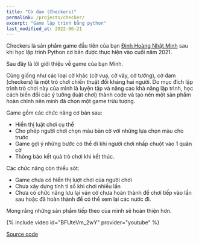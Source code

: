 ```yaml
---
title: "Cờ đam (Checkers)"
permalink: /projects/checker/
excerpt: "Game lập trình bằng python"
last_modified_at: 2022-06-21
---
```


Checkers là sản phẩm game đầu tiên của bạn [Đinh Hoàng Nhật Minh](https://github.com/mayha1) sau khi học lập trình Python cơ bản được thực hiện vào cuối năm 2021.

Sau đây là lời giới thiệu về game của bạn Minh.

Cũng giống như các loại cờ khác (cờ vua, cờ vây, cờ tướng), cờ đam (checkers) là một trò chơi chiến thuật đối kháng hai người. Do mục đích lập trình trò chơi này của mình là luyện tập và nâng cao khả năng lập trình, học cách biến đổi các ý tưởng (luật chơi) thành code và tạo nên một sản phẩm hoàn chỉnh nên mình đã chọn một game trừu tượng.

Game gồm các chức năng cơ bản sau:

- Hiển thị luật chơi cụ thể 
- Cho phép người chơi chọn màu bàn cờ với những lựa chọn màu cho trước
- Game gợi ý những bước có thể đi khi người chơi nhấp chuột vào 1 quân cờ
- Thông báo kết quả trò chơi khi kết thúc.

Các chức năng còn thiếu sót:

- Game chưa có hiển thị lượt chơi của người chơi 
- Chưa xây dựng tính tỉ số khi chơi nhiều lần
- Chưa có chức năng lưu lại ván cờ chưa hoàn thành để chơi tiếp vào lần sau hoặc đã hoàn thành để có thể xem lại các nước đi.

Mong rằng những sản phẩm tiếp theo của mình sẽ hoàn thiện hơn. 

{% include video id="BFUteVm_2wY" provider="youtube" %}

[Source code](https://github.com/mayha1/PythonCheckerGame)
